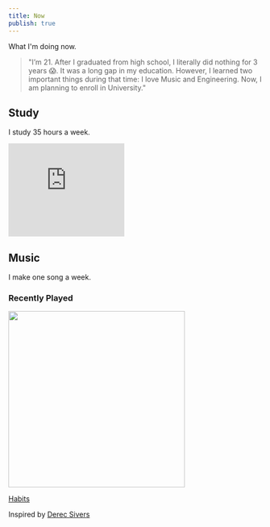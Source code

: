 ```yaml
---
title: Now
publish: true
---
```


What I'm doing now.


>"I’m 21. After I graduated from high school, I literally did nothing for 3 years 😱. It was a long gap in my education. However, I learned two important things during that time: I love Music and Engineering. Now, I am planning to enroll in University."


## Study

I study 35 hours a week.

<iframe src="https://www.beeminder.com/widget?slug=study&username=sachie" height="185px" width="230px" frameborder="0px" ></iframe>

## Music

I make one song a week.

### Recently Played
<a href="https://www.last.fm/user/sachiesaaan"><img src="https://lastfm-recently-played.vercel.app/api?user=sachiesaaan" height="auto" width="350px"/></a>


[Habits](https://www.beeminder.com/sachie/gallery)

Inspired by [Derec Sivers](https://nownownow.com/about)